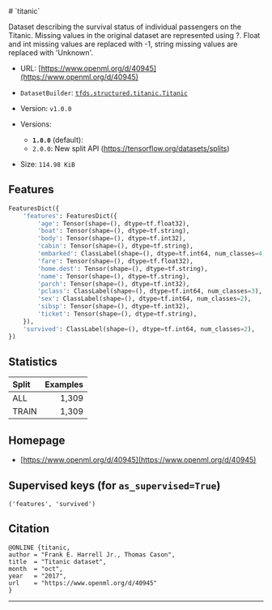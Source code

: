 <div itemscope itemtype="http://schema.org/Dataset">
  <div itemscope itemprop="includedInDataCatalog" itemtype="http://schema.org/DataCatalog">
    <meta itemprop="name" content="TensorFlow Datasets" />
  </div>
  <meta itemprop="name" content="titanic" />
  <meta itemprop="description" content="Dataset describing the survival status of individual passengers on the Titanic. Missing values in the original dataset are represented using ?. Float and int missing values are replaced with -1, string missing values are replaced with 'Unknown'.&#10;&#10;To use this dataset:&#10;&#10;```python&#10;import tensorflow_datasets as tfds&#10;&#10;ds = tfds.load('titanic', split='train')&#10;for ex in ds.take(4):&#10;  print(ex)&#10;```&#10;&#10;See [the guide](https://www.tensorflow.org/datasets/overview) for more&#10;informations on [tensorflow_datasets](https://www.tensorflow.org/datasets).&#10;&#10;" />
  <meta itemprop="url" content="https://www.tensorflow.org/datasets/catalog/titanic" />
  <meta itemprop="sameAs" content="https://www.openml.org/d/40945" />
  <meta itemprop="citation" content="@ONLINE {titanic,&#10;author = &quot;Frank E. Harrell Jr., Thomas Cason&quot;,&#10;title  = &quot;Titanic dataset&quot;,&#10;month  = &quot;oct&quot;,&#10;year   = &quot;2017&quot;,&#10;url    = &quot;https://www.openml.org/d/40945&quot;&#10;}&#10;" />
</div>
# `titanic`

Dataset describing the survival status of individual passengers on the Titanic.
Missing values in the original dataset are represented using ?. Float and int
missing values are replaced with -1, string missing values are replaced with
'Unknown'.

*   URL: [https://www.openml.org/d/40945](https://www.openml.org/d/40945)
*   `DatasetBuilder`:
    [`tfds.structured.titanic.Titanic`](https://github.com/tensorflow/datasets/tree/master/tensorflow_datasets/structured/titanic.py)
*   Version: `v1.0.0`
*   Versions:

    *   **`1.0.0`** (default):
    *   `2.0.0`: New split API (https://tensorflow.org/datasets/splits)

*   Size: `114.98 KiB`

## Features
```python
FeaturesDict({
    'features': FeaturesDict({
        'age': Tensor(shape=(), dtype=tf.float32),
        'boat': Tensor(shape=(), dtype=tf.string),
        'body': Tensor(shape=(), dtype=tf.int32),
        'cabin': Tensor(shape=(), dtype=tf.string),
        'embarked': ClassLabel(shape=(), dtype=tf.int64, num_classes=4),
        'fare': Tensor(shape=(), dtype=tf.float32),
        'home.dest': Tensor(shape=(), dtype=tf.string),
        'name': Tensor(shape=(), dtype=tf.string),
        'parch': Tensor(shape=(), dtype=tf.int32),
        'pclass': ClassLabel(shape=(), dtype=tf.int64, num_classes=3),
        'sex': ClassLabel(shape=(), dtype=tf.int64, num_classes=2),
        'sibsp': Tensor(shape=(), dtype=tf.int32),
        'ticket': Tensor(shape=(), dtype=tf.string),
    }),
    'survived': ClassLabel(shape=(), dtype=tf.int64, num_classes=2),
})
```

## Statistics

Split | Examples
:---- | -------:
ALL   | 1,309
TRAIN | 1,309

## Homepage

*   [https://www.openml.org/d/40945](https://www.openml.org/d/40945)

## Supervised keys (for `as_supervised=True`)

`('features', 'survived')`

## Citation
```
@ONLINE {titanic,
author = "Frank E. Harrell Jr., Thomas Cason",
title  = "Titanic dataset",
month  = "oct",
year   = "2017",
url    = "https://www.openml.org/d/40945"
}
```

--------------------------------------------------------------------------------
